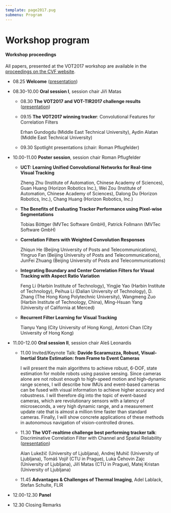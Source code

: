 ```yaml
---
template: page2017.pug
submenu: Program
---
```


# Workshop program

<div class="alert alert-info" role="alert">
<div class="icon-left"><i class="glyphicon glyphicon-info-sign hugeicon"></i> </div>
<h4>Workshop proceedings</h4>

All papers, presented at the VOT2017 workshop are available in the [proceedings on the CVF website](http://openaccess.thecvf.com/ICCV2017_workshops/ICCV2017_W28.py).
</div>


 * 08.25 **Welcome** ([presentation](https://data.votchallenge.net/vot2017/presentations/vot2017_hello.pdf))

 * 08.30-10.00 **Oral session I**, session chair Ji&#345;i Matas

   * 08.30 	**The VOT2017 and VOT-TIR2017 challenge results** ([presentation](https://data.votchallenge.net/vot2017/presentations/vot2017_presentation.pdf))

   * 09.15 	**The VOT2017 winning tracker**: Convolutional Features for Correlation Filters

     Erhan Gundogdu (Middle East Technical University), Aydin Alatan (Middle East Technical University)

   * 09.30  Spotlight presentations (chair: Roman Pflugfelder)

 * 10.00-11.00 **Poster session**, session chair Roman Pflugfelder

   * **UCT: Learning Unified Convolutional Networks for Real-time Visual Tracking**

     Zheng Zhu (Institute of Automation, Chinese Academy of Sciences), Guan Huang (Horizon Robotics Inc.), Wei Zou (Institute of Automation, Chinese Academy of Sciences), Dalong Du (Horizon Robotics, Inc.), Chang Huang (Horizon Robotics, Inc.)

   * **The Benefits of Evaluating Tracker Performance using Pixel-wise Segmentations**

     Tobias Böttger (MVTec Software GmbH), Patrick Follmann (MVTec Software GmbH)

   * **Correlation Filters with Weighted Convolution Responses**

     Zhiqun He (Beijing University of Posts and Telecommunications), Yingruo Fan (Beijing University of Posts and Telecommunications), JunFei Zhuang (Beijing University of Posts and Telecommunications)

   * **Integrating Boundary and Center Correlation Filters for Visual Tracking with Aspect Ratio Variation**

     Feng Li (Harbin Institute of Technology), Yingjie Yao (Harbin Institute of Technology), Peihua Li (Dalian University of Technology), D. Zhang (The Hong Kong Polytechnic University), Wangmeng Zuo (Harbin Institute of Technology, China), Ming-Hsuan Yang (University of California at Merced)

   * **Recurrent Filter Learning for Visual Tracking**

     Tianyu Yang (City University of Hong Kong), Antoni Chan (City University of Hong Kong)


 * 11.00-12.00 **Oral session II**, session chair Aleš Leonardis

   * 11.00 	Invited/Keynote Talk: **Davide Scaramuzza, Robust, Visual-Inertial State Estimation: from Frame to Event Cameras**

      I will present the main algorithms to achieve robust, 6-DOF, state estimation for mobile robots using passive sensing. Since cameras alone are not robust enough to high-speed motion and high-dynamic range scenes, I will describe how IMUs and event-based cameras can be fused with visual information to achieve higher accuracy and robustness. I will therefore dig into the topic of event-based cameras, which are revolutionary sensors with a latency of microseconds, a very high dynamic range, and a measurement update rate that is almost a million time faster than standard cameras. Finally, I will show concrete applications of these methods in autonomous navigation of vision-controlled drones.

   * 11.30	**The VOT-realtime challenge best performing tracker talk**: Discriminative Correlation Filter with Channel and Spatial Reliability ([presentation](https://data.votchallenge.net/vot2017/presentations/csr-dcf.pdf))

     Alan Lukežič (University of Ljubljana), Andrej Muhič (University of Ljubljana), Tomáš Vojíř (CTU in Prague), Luka Čehovin Zajc (University of Ljubljana), Jiří Matas (CTU in Prague), Matej Kristan (University of Ljubljana)

   * 11.45  **Advantages & Challenges of Thermal Imaging**, Adel Lablack, Stefan Schulte, FLIR

 * 12.00-12.30 **Panel**

 * 12.30 	Closing Remarks


